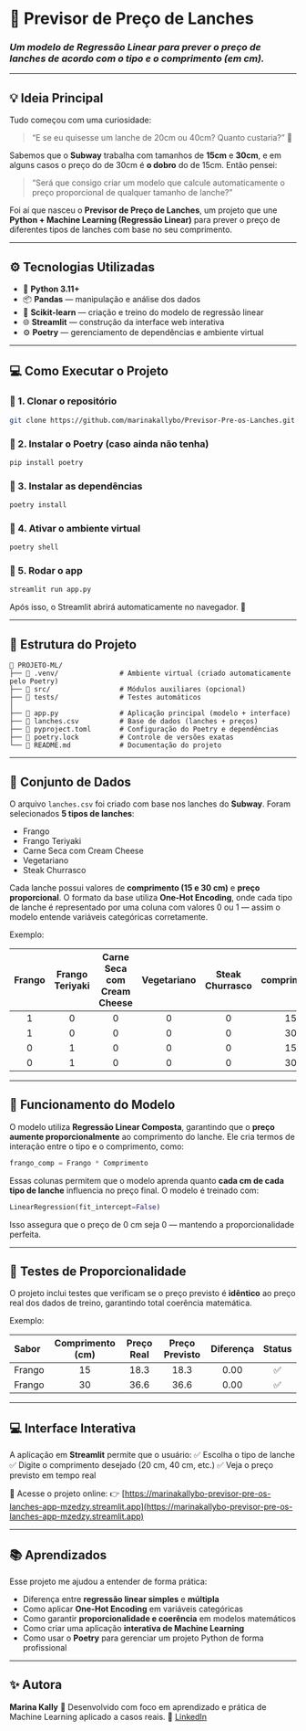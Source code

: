 # 🥪 Previsor de Preço de Lanches

### *Um modelo de Regressão Linear para prever o preço de lanches de acordo com o tipo e o comprimento (em cm).*

---

## 💡 Ideia Principal

Tudo começou com uma curiosidade:

> “E se eu quisesse um lanche de 20cm ou 40cm? Quanto custaria?” 🤔

Sabemos que o **Subway** trabalha com tamanhos de **15cm** e **30cm**, e em alguns casos o preço do de 30cm é **o dobro** do de 15cm.
Então pensei:

> “Será que consigo criar um modelo que calcule automaticamente o preço proporcional de qualquer tamanho de lanche?”

Foi aí que nasceu o **Previsor de Preço de Lanches**, um projeto que une **Python + Machine Learning (Regressão Linear)** para prever o preço de diferentes tipos de lanches com base no seu comprimento.

---

## ⚙️ Tecnologias Utilizadas

* 🐍 **Python 3.11+**
* 📦 **Pandas** — manipulação e análise dos dados
* 🧠 **Scikit-learn** — criação e treino do modelo de regressão linear
* 🌐 **Streamlit** — construção da interface web interativa
* ⚙️ **Poetry** — gerenciamento de dependências e ambiente virtual

---

## 💻 Como Executar o Projeto

### 🔹 1. Clonar o repositório
```bash
git clone https://github.com/marinakallybo/Previsor-Pre-os-Lanches.git
````

### 🔹 2. Instalar o Poetry (caso ainda não tenha)

```bash
pip install poetry
```

### 🔹 3. Instalar as dependências

```bash
poetry install
```

### 🔹 4. Ativar o ambiente virtual

```bash
poetry shell
```

### 🔹 5. Rodar o app

```bash
streamlit run app.py
```

Após isso, o Streamlit abrirá automaticamente no navegador. 🎉

---

## 🧩 Estrutura do Projeto

```
📂 PROJETO-ML/
├── 📁 .venv/               # Ambiente virtual (criado automaticamente pelo Poetry)
├── 📁 src/                 # Módulos auxiliares (opcional)
├── 📁 tests/               # Testes automáticos
│
├── 📄 app.py               # Aplicação principal (modelo + interface)
├── 📄 lanches.csv          # Base de dados (lanches + preços)
├── 📄 pyproject.toml       # Configuração do Poetry e dependências
├── 📄 poetry.lock          # Controle de versões exatas
└── 📄 README.md            # Documentação do projeto
```

---

## 🍞 Conjunto de Dados

O arquivo `lanches.csv` foi criado com base nos lanches do **Subway**.
Foram selecionados **5 tipos de lanches**:

* Frango
* Frango Teriyaki
* Carne Seca com Cream Cheese
* Vegetariano
* Steak Churrasco

Cada lanche possui valores de **comprimento (15 e 30 cm)** e **preço proporcional**.
O formato da base utiliza **One-Hot Encoding**, onde cada tipo de lanche é representado por uma coluna com valores 0 ou 1 — assim o modelo entende variáveis categóricas corretamente.

Exemplo:

| Frango | Frango Teriyaki | Carne Seca com Cream Cheese | Vegetariano | Steak Churrasco | comprimento | preço |
| :----: | :-------------: | :-------------------------: | :---------: | :-------------: | :---------: | :---: |
|    1   |        0        |              0              |      0      |        0        |      15     | 18.30 |
|    1   |        0        |              0              |      0      |        0        |      30     | 36.60 |
|    0   |        1        |              0              |      0      |        0        |      15     | 25.20 |
|    0   |        1        |              0              |      0      |        0        |      30     | 44.10 |

---

## 🧠 Funcionamento do Modelo

O modelo utiliza **Regressão Linear Composta**, garantindo que o **preço aumente proporcionalmente** ao comprimento do lanche.
Ele cria termos de interação entre o tipo e o comprimento, como:

```python
frango_comp = Frango * Comprimento
```

Essas colunas permitem que o modelo aprenda quanto **cada cm de cada tipo de lanche** influencia no preço final.
O modelo é treinado com:

```python
LinearRegression(fit_intercept=False)
```

Isso assegura que o preço de 0 cm seja 0 — mantendo a proporcionalidade perfeita.

---

## 🧪 Testes de Proporcionalidade

O projeto inclui testes que verificam se o preço previsto é **idêntico** ao preço real dos dados de treino, garantindo total coerência matemática.

Exemplo:

| Sabor  | Comprimento (cm) | Preço Real | Preço Previsto | Diferença | Status |
| :----- | :--------------: | :--------: | :------------: | :-------: | :----: |
| Frango |        15        |    18.3    |      18.3      |    0.00   |    ✅   |
| Frango |        30        |    36.6    |      36.6      |    0.00   |    ✅   |

---

## 💻 Interface Interativa

A aplicação em **Streamlit** permite que o usuário:
✅ Escolha o tipo de lanche
✅ Digite o comprimento desejado (20 cm, 40 cm, etc.)
✅ Veja o preço previsto em tempo real

🔗 Acesse o projeto online:
👉 [https://marinakallybo-previsor-pre-os-lanches-app-mzedzy.streamlit.app](https://marinakallybo-previsor-pre-os-lanches-app-mzedzy.streamlit.app)

---

## 📚 Aprendizados

Esse projeto me ajudou a entender de forma prática:

* Diferença entre **regressão linear simples** e **múltipla**
* Como aplicar **One-Hot Encoding** em variáveis categóricas
* Como garantir **proporcionalidade e coerência** em modelos matemáticos
* Como criar uma aplicação **interativa de Machine Learning**
* Como usar o **Poetry** para gerenciar um projeto Python de forma profissional

---

## ✨ Autora

**Marina Kally**
📍 Desenvolvido com foco em aprendizado e prática de Machine Learning aplicado a casos reais.
🔗 [LinkedIn](https://www.linkedin.com/in/marina-kally-695535252)


